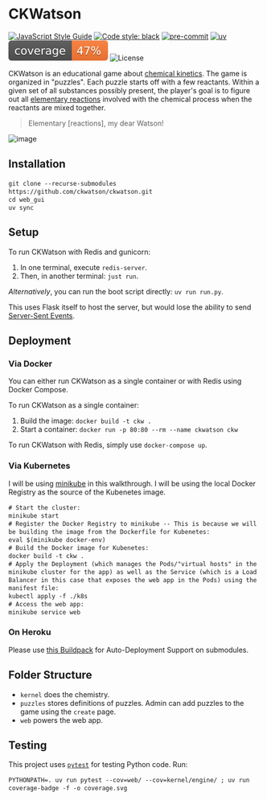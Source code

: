 CKWatson
========
[![JavaScript Style Guide](https://img.shields.io/badge/code_style-standard-brightgreen.svg)](https://standardjs.com)
[![Code style: black](https://img.shields.io/badge/code%20style-black-000000.svg)](https://github.com/psf/black)
[![pre-commit](https://img.shields.io/badge/pre--commit-enabled-brightgreen?logo=pre-commit&logoColor=white)](https://github.com/pre-commit/pre-commit)
[![uv](https://img.shields.io/endpoint?url=https://raw.githubusercontent.com/astral-sh/uv/main/assets/badge/v0.json)](https://github.com/astral-sh/uv)
![Coverage Status](coverage.svg)
![License](https://img.shields.io/github/license/ckwatson/web_gui)

CKWatson is an educational game about [chemical kinetics][ck]. The game is organized in "puzzles". Each puzzle starts off with a few reactants.
Within a given set of all substances possibly present, the player's goal is to figure out all [elementary reactions][er] involved with the chemical process when the reactants are mixed together.

> Elementary [reactions], my dear Watson!

<img width="1000" alt="image" src="https://github.com/user-attachments/assets/5e647c5c-0168-4cdb-8a29-01c8d81bc8db" />

[ck]: https://chem.libretexts.org/Bookshelves/General_Chemistry/Map%3A_Chemistry_-_The_Central_Science_(Brown_et_al.)/14%3A_Chemical_Kinetics
[er]: https://chem.libretexts.org/Bookshelves/Physical_and_Theoretical_Chemistry_Textbook_Maps/Supplemental_Modules_(Physical_and_Theoretical_Chemistry)/Kinetics/03%3A_Rate_Laws/3.02%3A_Reaction_Mechanisms/3.2.01%3A_Elementary_Reactions

## Installation

```shell
git clone --recurse-submodules https://github.com/ckwatson/ckwatson.git
cd web_gui
uv sync
```

## Setup

To run CKWatson with Redis and gunicorn:

1. In one terminal, execute `redis-server`.
2. Then, in another terminal: `just run`.

_Alternatively_, you can run the boot script directly: `uv run run.py`.

This uses Flask itself to host the server, but would lose the ability to send [Server-Sent Events](https://github.com/singingwolfboy/flask-sse).

## Deployment

### Via Docker

You can either run CKWatson as a single container or with Redis using Docker Compose.

To run CKWatson as a single container:
1. Build the image: `docker build -t ckw .`
2. Start a container: `docker run -p 80:80 --rm --name ckwatson ckw`

To run CKWatson with Redis, simply use `docker-compose up`.

### Via Kubernetes

I will be using [minikube](https://minikube.sigs.k8s.io/) in this walkthrough. I will be using the local Docker Registry as the source of the Kubenetes image.

```shell
# Start the cluster:
minikube start
# Register the Docker Registry to minikube -- This is because we will be building the image from the Dockerfile for Kubenetes:
eval $(minikube docker-env)
# Build the Docker image for Kubenetes:
docker build -t ckw .
# Apply the Deployment (which manages the Pods/"virtual hosts" in the minikube cluster for the app) as well as the Service (which is a Load Balancer in this case that exposes the web app in the Pods) using the manifest file:
kubectl apply -f ./k8s
# Access the web app:
minikube service web
```

### On Heroku

Please use [this Buildpack](https://github.com/dmathieu/heroku-buildpack-submodules#installation) for Auto-Deployment Support on submodules.

## Folder Structure

- `kernel` does the chemistry.
- `puzzles` stores definitions of puzzles. Admin can add puzzles to the game using the `create` page.
- `web` powers the web app.

## Testing

This project uses [`pytest`][pt] for testing Python code. Run:

```shell
PYTHONPATH=. uv run pytest --cov=web/ --cov=kernel/engine/ ; uv run coverage-badge -f -o coverage.svg
```

[pt]: https://docs.pytest.org/en/stable/
